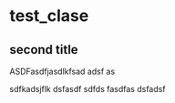 # test_clase

## second title

ASDFasdfjasdlkfsad
 adsf as

 sdfkadsjflk
 dsfasdf
 sdfds
 fasdfas
 dsfadsf